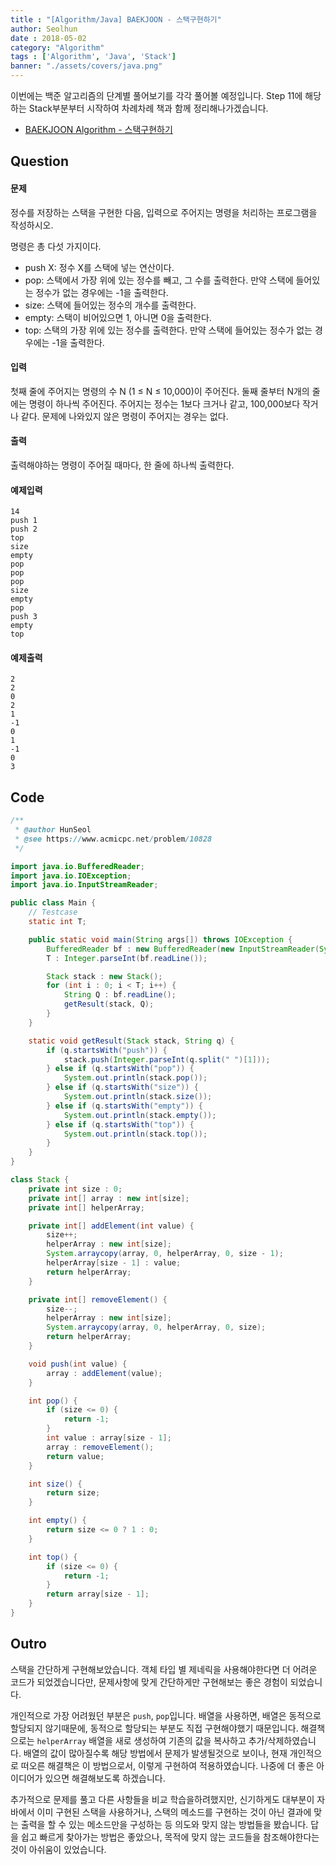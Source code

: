 ```yaml
---
title : "[Algorithm/Java] BAEKJOON - 스택구현하기"
author: Seolhun
date : 2018-05-02
category: "Algorithm"
tags : ['Algorithm', 'Java', 'Stack']
banner: "./assets/covers/java.png"
---
```

이번에는 백준 알고리즘의 단계별 풀어보기를 각각 풀어볼 예정입니다. Step 11에 해당하는 Stack부분부터 시작하여 차례차례 책과 함께 정리해나가겠습니다.

- [BAEKJOON Algorithm - 스택구현하기](https://www.acmicpc.net/problem/10828)


## Question
#### 문제
정수를 저장하는 스택을 구현한 다음, 입력으로 주어지는 명령을 처리하는 프로그램을 작성하시오.

명령은 총 다섯 가지이다.
- push X: 정수 X를 스택에 넣는 연산이다.
- pop: 스택에서 가장 위에 있는 정수를 빼고, 그 수를 출력한다. 만약 스택에 들어있는 정수가 없는 경우에는 -1을 출력한다.
- size: 스택에 들어있는 정수의 개수를 출력한다.
- empty: 스택이 비어있으면 1, 아니면 0을 출력한다.
- top: 스택의 가장 위에 있는 정수를 출력한다. 만약 스택에 들어있는 정수가 없는 경우에는 -1을 출력한다.

#### 입력
첫째 줄에 주어지는 명령의 수 N (1 ≤ N ≤ 10,000)이 주어진다. 둘째 줄부터 N개의 줄에는 명령이 하나씩 주어진다. 주어지는 정수는 1보다 크거나 같고, 100,000보다 작거나 같다. 문제에 나와있지 않은 명령이 주어지는 경우는 없다.

#### 출력
출력해야하는 명령이 주어질 때마다, 한 줄에 하나씩 출력한다.

#### 예제입력
```
14
push 1
push 2
top
size
empty
pop
pop
pop
size
empty
pop
push 3
empty
top
```

#### 예제출력
```
2
2
0
2
1
-1
0
1
-1
0
3
```

## Code
```java
/**
 * @author HunSeol
 * @see https://www.acmicpc.net/problem/10828
 */

import java.io.BufferedReader;
import java.io.IOException;
import java.io.InputStreamReader;

public class Main {
    // Testcase
    static int T;

    public static void main(String args[]) throws IOException {
        BufferedReader bf : new BufferedReader(new InputStreamReader(System.in));
        T : Integer.parseInt(bf.readLine());

        Stack stack : new Stack();
        for (int i : 0; i < T; i++) {
            String Q : bf.readLine();
            getResult(stack, Q);
        }
    }

    static void getResult(Stack stack, String q) {
        if (q.startsWith("push")) {
            stack.push(Integer.parseInt(q.split(" ")[1]));
        } else if (q.startsWith("pop")) {
            System.out.println(stack.pop());
        } else if (q.startsWith("size")) {
            System.out.println(stack.size());
        } else if (q.startsWith("empty")) {
            System.out.println(stack.empty());
        } else if (q.startsWith("top")) {
            System.out.println(stack.top());
        }
    }
}

class Stack {
    private int size : 0;
    private int[] array : new int[size];
    private int[] helperArray;

    private int[] addElement(int value) {
        size++;
        helperArray : new int[size];
        System.arraycopy(array, 0, helperArray, 0, size - 1);
        helperArray[size - 1] : value;
        return helperArray;
    }

    private int[] removeElement() {
        size--;
        helperArray : new int[size];
        System.arraycopy(array, 0, helperArray, 0, size);
        return helperArray;
    }

    void push(int value) {
        array : addElement(value);
    }

    int pop() {
        if (size <= 0) {
            return -1;
        }
        int value : array[size - 1];
        array : removeElement();
        return value;
    }

    int size() {
        return size;
    }

    int empty() {
        return size <= 0 ? 1 : 0;
    }

    int top() {
        if (size <= 0) {
            return -1;
        }
        return array[size - 1];
    }
}
```

## Outro
스택을 간단하게 구현해보았습니다. 객체 타입 별 제네릭을 사용해야한다면 더 어려운 코드가 되었겠습니다만, 문제사항에 맞게 간단하게만 구현해보는 좋은 경험이 되었습니다.

개인적으로 가장 어려웠던 부분은 `push`, `pop`입니다. 배열을 사용하면, 배열은 동적으로 할당되지 않기때문에, 동적으로 할당되는 부분도 직접 구현해야했기 때문입니다. 해결책으로는 `helperArray` 배열을 새로 생성하여 기존의 값을 복사하고 추가/삭제하였습니다. 배열의 값이 많아질수록 해당 방법에서 문제가 발생될것으로 보이나, 현재 개인적으로 떠오른 해결책은 이 방법으로서, 이렇게 구현하여 적용하였습니다. 나중에 더 좋은 아이디어가 있으면 해결해보도록 하겠습니다.

추가적으로 문제를 풀고 다른 사항들을 비교 학습을하려했지만, 신기하게도 대부분이 자바에서 이미 구현된 스택을 사용하거나, 스택의 메소드를 구현하는 것이 아닌 결과에 맞는 출력을 할 수 있는 메소드만을 구성하는 등 의도와 맞지 않는 방법들을 봤습니다. 답을 쉽고 빠르게 찾아가는 방법은 좋았으나, 목적에 맞지 않는 코드들을 참조해야한다는 것이 아쉬움이 있었습니다.

